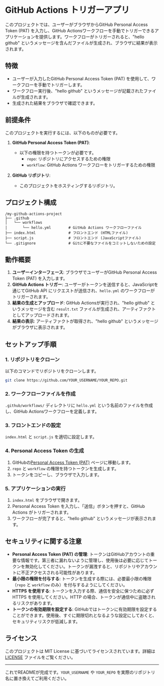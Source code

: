 # GitHub Actions トリガーアプリ

このプロジェクトでは、ユーザーがブラウザからGitHub Personal Access Token (PAT) を入力し、GitHub Actionsワークフローを手動でトリガーできるアプリケーションを提供します。ワークフローがトリガーされると、"hello github" というメッセージを含んだファイルが生成され、ブラウザに結果が表示されます。

## 特徴

- ユーザーが入力したGitHub Personal Access Token (PAT) を使用して、ワークフローを手動でトリガーします。
- ワークフロー実行後、"hello github" というメッセージが記載されたファイルが生成されます。
- 生成された結果をブラウザで確認できます。

## 前提条件

このプロジェクトを実行するには、以下のものが必要です。

1. **GitHub Personal Access Token (PAT)**:
   - 以下の権限を持つトークンが必要です。
     - `repo`: リポジトリにアクセスするための権限
     - `workflow`: GitHub Actions ワークフローをトリガーするための権限

2. **GitHub リポジトリ**: 
   - このプロジェクトをホスティングするリポジトリ。

## プロジェクト構成

```
/my-github-actions-project
├── .github
│   └── workflows
│       └── hello.yml        # GitHub Actions ワークフローファイル
├── index.html               # フロントエンド (HTMLファイル)
├── script.js                # フロントエンド (JavaScriptファイル)
└── .gitignore               # Gitに不要なファイルをコミットしないための設定
```

## 動作概要

1. **ユーザーインターフェース**: ブラウザでユーザーがGitHub Personal Access Token (PAT) を入力します。
2. **GitHub Actions トリガー**: ユーザーがトークンを送信すると、JavaScriptを通じてGitHub API にリクエストが送信され、`hello.yml` のワークフローがトリガーされます。
3. **結果の生成とアップロード**: GitHub Actionsが実行され、"hello github" というメッセージを含む `result.txt` ファイルが生成され、アーティファクトとしてアップロードされます。
4. **結果の表示**: アーティファクトが取得され、"hello github" というメッセージがブラウザに表示されます。

## セットアップ手順

### 1. リポジトリをクローン

以下のコマンドでリポジトリをクローンします。

```bash
git clone https://github.com/YOUR_USERNAME/YOUR_REPO.git
```

### 2. ワークフローファイルを作成

`.github/workflows/` ディレクトリに `hello.yml` という名前のファイルを作成し、GitHub Actionsワークフローを定義します。

### 3. フロントエンドの設定

`index.html` と `script.js` を適切に設定します。

### 4. Personal Access Token の生成

1. GitHubの[Personal Access Token (PAT)](https://github.com/settings/tokens) ページに移動します。
2. `repo` と `workflow` の権限を持つトークンを生成します。
3. トークンをコピーし、ブラウザで入力します。

### 5. アプリケーションの実行

1. `index.html` をブラウザで開きます。
2. Personal Access Token を入力し、「送信」ボタンを押すと、GitHub Actions がトリガーされます。
3. ワークフローが完了すると、"hello github" というメッセージが表示されます。

## セキュリティに関する注意

- **Personal Access Token (PAT) の管理**: トークンはGitHubアカウントの重要な情報です。第三者に漏れないように管理し、使用後は必要に応じてトークンを無効化してください。トークンが漏洩すると、リポジトリやアカウントに不正アクセスされる可能性があります。
- **最小限の権限を付与する**: トークンを生成する際には、必要最小限の権限（`repo` と `workflow` のみ）を付与するようにしてください。
- **HTTPS を使用する**: トークンを入力する際、通信を安全に保つために必ず HTTPS を使用してください。HTTP の場合、トークンが通信中に盗聴されるリスクがあります。
- **トークンの有効期限を設定する**: GitHubではトークンに有効期限を設定することができます。使用後、すぐに期限切れとなるような設定にしておくと、セキュリティリスクが低減します。

## ライセンス

このプロジェクトは MIT License に基づいてライセンスされています。詳細は [LICENSE](LICENSE) ファイルをご覧ください。

---

これでREADMEが完成です。`YOUR_USERNAME` や `YOUR_REPO` を実際のリポジトリ名に置き換えてご利用ください。
